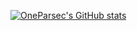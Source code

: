 [![OneParsec's GitHub stats](https://github-readme-stats.vercel.app/api?username=OneParsec&show_icons=true&theme=dark)](https://github.com/anuraghazra/github-readme-stats)

